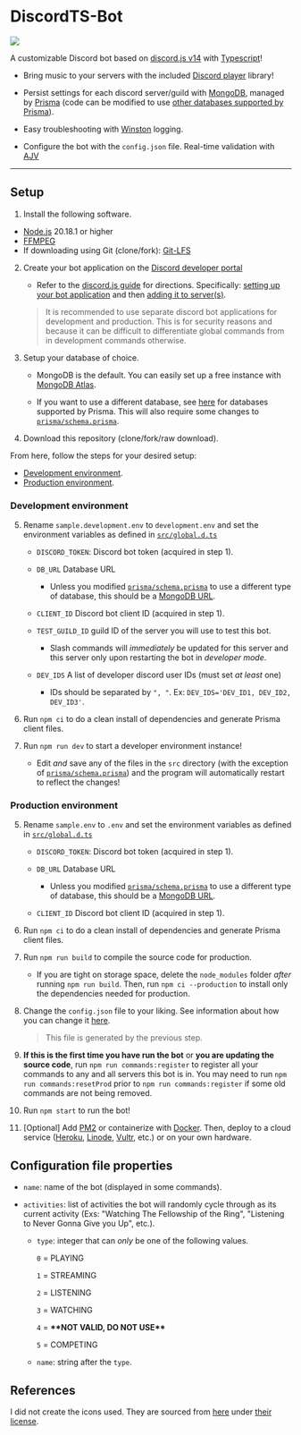 # DiscordTS-Bot

[![](https://img.shields.io/github/license/IronBatman2715/DiscordTS-Bot.svg?branch=main)](https://github.com/IronBatman2715/DiscordTS-Bot/blob/main/LICENSE)

A customizable Discord bot based on [discord.js v14](https://discord.js.org) with [Typescript](https://www.typescriptlang.org/)!

- Bring music to your servers with the included [Discord player](https://discord-player.js.org) library!

- Persist settings for each discord server/guild with [MongoDB](https://www.mongodb.com/), managed by [Prisma](https://www.prisma.io) (code can be modified to use [other databases supported by Prisma](https://www.prisma.io/docs/reference/database-reference/supported-databases)).

- Easy troubleshooting with [Winston](https://github.com/winstonjs/winston) logging.

- Configure the bot with the `config.json` file. Real-time validation with [AJV](https://ajv.js.org/)

---

## Setup

1. Install the following software.

- [Node.js](https://nodejs.org/) 20.18.1 or higher
- [FFMPEG](https://ffmpeg.org/)
- If downloading using Git (clone/fork): [Git-LFS](https://git-lfs.com/)

2. Create your bot application on the [Discord developer portal](https://discord.com/developers/applications)

   - Refer to the [discord.js guide](https://discordjs.guide) for directions. Specifically: [setting up your bot application](https://discordjs.guide/preparations/setting-up-a-bot-application) and then [adding it to server(s)](https://discordjs.guide/preparations/adding-your-bot-to-servers).

   > It is recommended to use separate discord bot applications for development and production. This is for security reasons and because it can be difficult to differentiate global commands from in development commands otherwise.

3. Setup your database of choice.

   - MongoDB is the default. You can easily set up a free instance with [MongoDB Atlas](https://www.mongodb.com/atlas).

   - If you want to use a different database, see [here](https://www.prisma.io/docs/reference/database-reference/supported-databases) for databases supported by Prisma. This will also require some changes to [`prisma/schema.prisma`](prisma/schema.prisma).

4. Download this repository (clone/fork/raw download).

From here, follow the steps for your desired setup:

- [Development environment](#development-environment).
- [Production environment](#production-environment).

### Development environment

5. Rename `sample.development.env` to `development.env` and set the environment variables as defined in [`src/global.d.ts`](src/global.d.ts)

   - `DISCORD_TOKEN`: Discord bot token (acquired in step 1).

   - `DB_URL` Database URL

     - Unless you modified [`prisma/schema.prisma`](prisma/schema.prisma) to use a different type of database, this should be a [MongoDB URL](https://www.mongodb.com/docs/manual/reference/connection-string/).

   - `CLIENT_ID` Discord bot client ID (acquired in step 1).

   - `TEST_GUILD_ID` guild ID of the server you will use to test this bot.

     - Slash commands will _immediately_ be updated for this server and this server only upon restarting the bot in _developer mode_.

   - `DEV_IDS` A list of developer discord user IDs (must set _at least_ one)

     - IDs should be separated by `", "`. Ex: `DEV_IDS='DEV_ID1, DEV_ID2, DEV_ID3'`.

6. Run `npm ci` to do a clean install of dependencies and generate Prisma client files.

7. Run `npm run dev` to start a developer environment instance!

   - Edit _and_ save any of the files in the `src` directory (with the exception of [`prisma/schema.prisma`](prisma/schema.prisma)) and the program will automatically restart to reflect the changes!

### Production environment

5. Rename `sample.env` to `.env` and set the environment variables as defined in [`src/global.d.ts`](src/global.d.ts)

   - `DISCORD_TOKEN`: Discord bot token (acquired in step 1).

   - `DB_URL` Database URL

     - Unless you modified [`prisma/schema.prisma`](prisma/schema.prisma) to use a different type of database, this should be a [MongoDB URL](https://www.mongodb.com/docs/manual/reference/connection-string/).

   - `CLIENT_ID` Discord bot client ID (acquired in step 1).

6. Run `npm ci` to do a clean install of dependencies and generate Prisma client files.

7. Run `npm run build` to compile the source code for production.

   - If you are tight on storage space, delete the `node_modules` folder _after_ running `npm run build`. Then, run `npm ci --production` to install only the dependencies needed for production.

8. Change the `config.json` file to your liking. See information about how you can change it [here](#configuration-file-properties).

   > This file is generated by the previous step.

9. **If this is the first time you have run the bot** or **you are updating the source code**, run `npm run commands:register` to register all your commands to any and all servers this bot is in. You may need to run `npm run commands:resetProd` prior to `npm run commands:register` if some old commands are not being removed.

10. Run `npm start` to run the bot!

11. [Optional] Add [PM2](https://www.npmjs.com/package/pm2) or containerize with [Docker](https://docs.docker.com/). Then, deploy to a cloud service ([Heroku](https://www.heroku.com/), [Linode](https://www.linode.com/), [Vultr](https://www.vultr.com/), etc.) or on your own hardware.

## Configuration file properties

- `name`: name of the bot (displayed in some commands).

- `activities`: list of activities the bot will randomly cycle through as its current activity (Exs: "Watching The Fellowship of the Ring", "Listening to Never Gonna Give you Up", etc.).

  - `type`: integer that can _only_ be one of the following values.

    `0` = PLAYING

    `1` = STREAMING

    `2` = LISTENING

    `3` = WATCHING

    `4` = **\*\*NOT VALID, DO NOT USE\*\***

    `5` = COMPETING

  - `name`: string after the `type`.

## References

I did not create the icons used. They are sourced from [here](https://pixabay.com/illustrations/icons-web-development-website-design-2188729/) under [their license](https://pixabay.com/service/license/).

